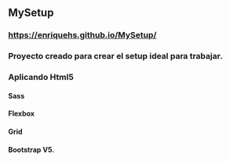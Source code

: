 ## MySetup
### https://enriquehs.github.io/MySetup/

### Proyecto creado para crear el setup ideal para trabajar.
### Aplicando Html5 
#### Sass 
#### Flexbox 
#### Grid 
#### Bootstrap V5.

